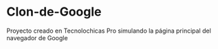 # Clon-de-Google
Proyecto creado en Tecnolochicas Pro simulando la página principal del navegador de Google
